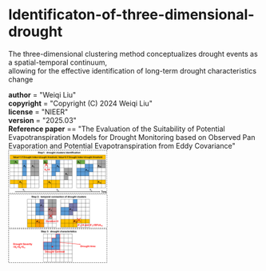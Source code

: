 # Identificaton-of-three-dimensional-drought  
The three-dimensional clustering method conceptualizes drought events as a spatial-temporal continuum,  
allowing for the effective identification of long-term drought characteristics change  

__author__ = "Weiqi Liu"  
__copyright__ = "Copyright (C) 2024 Weiqi Liu"  
__license__ = "NIEER"  
__version__ = "2025.03"  
__Reference paper__ == "The Evaluation of the Suitability of Potential Evapotranspiration Models for Drought Monitoring based on Observed Pan Evaporation and Potential Evapotranspiration from Eddy Covariance"  
<img src="https://raw.githubusercontent.com/DroughtMonitor/Identificaton-of-three-dimensional-drought/main/picture/process.png" width="200px">

